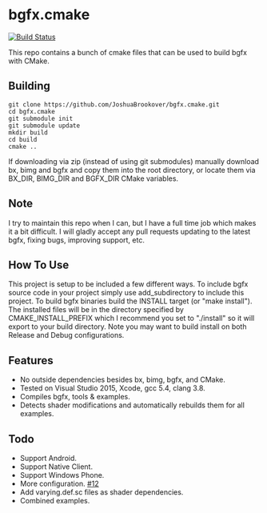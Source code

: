 bgfx.cmake
===================
[![Build Status](https://travis-ci.org/JoshuaBrookover/bgfx.cmake.svg?branch=master)](https://travis-ci.org/JoshuaBrookover/bgfx.cmake)

This repo contains a bunch of cmake files that can be used to build bgfx with CMake.

Building
-------------

```
git clone https://github.com/JoshuaBrookover/bgfx.cmake.git
cd bgfx.cmake
git submodule init
git submodule update
mkdir build
cd build
cmake ..
```

If downloading via zip (instead of using git submodules) manually download bx, bimg and bgfx and copy them into the root directory, or locate them via BX_DIR, BIMG_DIR and BGFX_DIR CMake variables.

Note
-------------
I try to maintain this repo when I can, but I have a full time job which makes it a bit difficult. I will gladly accept any pull requests updating to the latest bgfx, fixing bugs, improving support, etc.

How To Use
-------------
This project is setup to be included a few different ways. To include bgfx source code in your project simply use add_subdirectory to include this project. To build bgfx binaries build the INSTALL target (or "make install"). The installed files will be in the directory specified by CMAKE_INSTALL_PREFIX which I recommend you set to "./install" so it will export to your build directory. Note you may want to build install on both Release and Debug configurations.

Features
-------------
* No outside dependencies besides bx, bimg, bgfx, and CMake.
* Tested on Visual Studio 2015, Xcode, gcc 5.4, clang 3.8.
* Compiles bgfx, tools & examples.
* Detects shader modifications and automatically rebuilds them for all examples.

Todo
-------------
* Support Android.
* Support Native Client.
* Support Windows Phone.
* More configuration. [#12](https://github.com/JoshuaBrookover/bgfx.cmake/issues/12)
* Add varying.def.sc files as shader dependencies.
* Combined examples.
